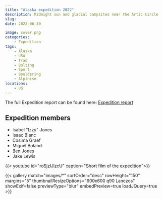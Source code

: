 ```yaml
---
title: "Alaska expedition 2022"
description: Midnight sun and glacial campsites near the Artic Circle
slug: 
date: 2022-06-30

image: cover.png
categories:
    - Expedition
tags:
    - Alaska
    - USA
    - Trad
    - Bolting
    - Sport
    - Bouldering
    - Alpinism
locations:
    - US
---
```


The full Expedition report can be found here:
[Expedition report](/documents/alaska2022.pdf)

## Expedition members
- Isabel "Izzy" Jones
- Isaac Blanc
- Cosima Graef
- Miguel Boland
- Ben Jones
- Jake Lewis

{{< youtube id="roSjzlJlzcU" caption="Short film of the expedition">}}

{{< gallery match="images/*" sortOrder="desc" rowHeight="150" margins="5" thumbnailResizeOptions="600x600 q90 Lanczos" showExif=false previewType="blur" embedPreview=true loadJQuery=true >}}